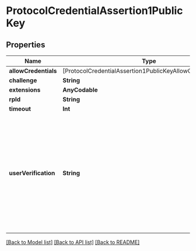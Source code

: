 # ProtocolCredentialAssertion1PublicKey

## Properties
Name | Type | Description | Notes
------------ | ------------- | ------------- | -------------
**allowCredentials** | [ProtocolCredentialAssertion1PublicKeyAllowCredentialsInner] |  | [optional] 
**challenge** | **String** |  | 
**extensions** | **AnyCodable** |  | [optional] 
**rpId** | **String** |  | [optional] 
**timeout** | **Int** |  | [optional] 
**userVerification** | **String** | UserVerification This member describes the Relying Party&#39;s requirements regarding user verification for the create() operation. Eligible authenticators are filtered to only those capable of satisfying this requirement. | [optional] 

[[Back to Model list]](../README.md#documentation-for-models) [[Back to API list]](../README.md#documentation-for-api-endpoints) [[Back to README]](../README.md)


